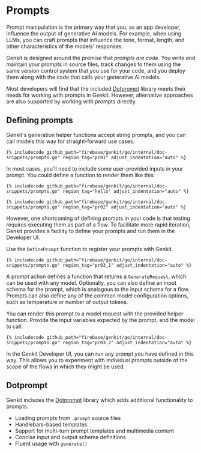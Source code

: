 # Prompts

Prompt manipulation is the primary way that you, as an app developer, influence
the output of generative AI models. For example, when using LLMs, you can craft
prompts that influence the tone, format, length, and other characteristics of
the models’ responses.

Genkit is designed around the premise that _prompts are code_. You write and
maintain your prompts in source files, track changes to them using the same version
control system that you use for your code, and you deploy them along with the code
that calls your generative AI models.

Most developers will find that the included [Dotprompt](./dotprompt.md) library
meets their needs for working with prompts in Genkit. However, alternative
approaches are also supported by working with prompts directly.

## Defining prompts

Genkit's generation helper functions accept string prompts, and you can
call models this way for straight-forward use cases.

```golang
{% includecode github_path="firebase/genkit/go/internal/doc-snippets/prompts.go" region_tag="pr01" adjust_indentation="auto" %}
```

In most cases, you'll need to include some user-provided inputs in your prompt.
You could define a function to render them like this:

```golang
{% includecode github_path="firebase/genkit/go/internal/doc-snippets/prompts.go" region_tag="hello" adjust_indentation="auto" %}
```

```golang
{% includecode github_path="firebase/genkit/go/internal/doc-snippets/prompts.go" region_tag="pr02" adjust_indentation="auto" %}
```

However, one shortcoming of defining prompts in your code is that testing requires executing
them as part of a flow. To facilitate more rapid iteration, Genkit provides a facility
to define your prompts and run them in the Developer UI.

Use the `DefinePrompt` function to register your prompts with Genkit.

```golang
{% includecode github_path="firebase/genkit/go/internal/doc-snippets/prompts.go" region_tag="pr03_1" adjust_indentation="auto" %}
```

A prompt action defines a function that returns a `GenerateRequest`,
which can be used with any model. Optionally, you can also define an input schema
for the prompt, which is analagous to the input schema for a flow.
Prompts can also define any of the common model configuration options, such as
temperature or number of output tokens.

You can render this prompt to a model request with the provided helper function.
Provide the input variables expected by the prompt, and the model to call.

```golang
{% includecode github_path="firebase/genkit/go/internal/doc-snippets/prompts.go" region_tag="pr03_2" adjust_indentation="auto" %}
```

In the Genkit Developer UI, you can run any prompt you have defined in this way.
This allows you to experiment with individual prompts outside of the scope of
the flows in which they might be used.

## Dotprompt

Genkit includes the [Dotprompt](./dotprompt.md) library which adds additional
functionality to prompts.

- Loading prompts from `.prompt` source files
- Handlebars-based templates
- Support for multi-turn prompt templates and multimedia content
- Concise input and output schema definitions
- Fluent usage with `generate()`

